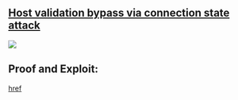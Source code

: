 ## [Host validation bypass via connection state attack](https://portswigger.net/web-security/host-header/exploiting/lab-host-header-host-validation-bypass-via-connection-state-attack)

![](https://github.com/nu11secur1ty/PortSwigger-Web-Security-Academy/blob/main/HTTP-Host-header-attacks/Host-validation-bypass-via-connection-state-attack/Docs/Screenshot%202022-08-13%20231429.png)

## Proof and Exploit:
[href](https://streamable.com/60olh7)
